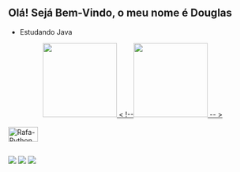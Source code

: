 ## Olá! Sejá Bem-Vindo, o meu nome é Douglas

-  Estudando Java

<div align="center">
  <a href="https://github.com/DouglasESilva">
  <img height="150em" src="https://github-readme-stats.vercel.app/api?username=DouglasESilva&show_icons=true&theme=dark&include_all_commits=true&count_private=true"/>
  < !--<img height="150em" src="https://github-readme-stats.vercel.app/api/top-langs/?username=DouglasESilva&layout=compact&langs_count=7&theme=dark"/> -- >
</div>

<div style="display: inline_block"><br>
  <img align="center" alt="Rafa-Python" height="30" width="60" src="https://img.shields.io/badge/Java-ED8B00?style=for-the-badge&logo=java&logoColor=white">
</div>
  
  ##
  
<div>
  <a href="https://instagram.com/doug.silva21" target="_blank"><img src="https://img.shields.io/badge/-Instagram-%23E4405F?style=for-the-badge&logo=instagram&logoColor=white" target="_blank"></a> 
  <a href = "mailto:sdouglas203@gmail.com"><img src="https://img.shields.io/badge/-Gmail-%23333?style=for-the-badge&logo=gmail&logoColor=white" target="_blank"></a>
  <a href="https://www.linkedin.com/in/douglas-e-silva/" target="_blank"><img src="https://img.shields.io/badge/-LinkedIn-%230077B5?style=for-the-badge&logo=linkedin&logoColor=white" target="_blank"></a> 
 
</div>
